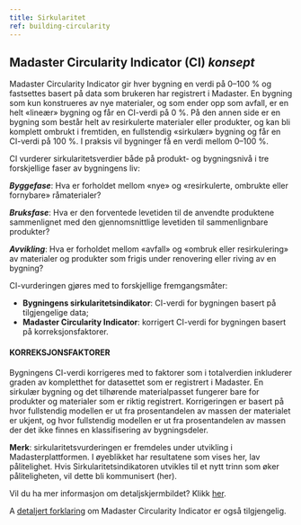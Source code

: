 ```yaml
---
title: Sirkularitet
ref: building-circularity
---
```


## Madaster Circularity Indicator (CI) _konsept_
Madaster Circularity Indicator gir hver bygning en verdi på 0–100 % og fastsettes basert på data som brukeren har registrert i Madaster. En bygning som kun konstrueres av nye materialer, og som ender opp som avfall, er en helt «lineær» bygning og får en CI-verdi på 0 %. På den annen side er en bygning som består helt av resirkulerte materialer eller produkter, og kan bli komplett ombrukt i fremtiden, en fullstendig «sirkulær» bygning og får en CI-verdi på 100 %. I praksis vil bygninger få en verdi mellom 0–100 %.

CI vurderer sirkularitetsverdier både på produkt- og bygningsnivå i tre forskjellige faser av bygningens liv:

__*Byggefase*__: Hva er forholdet mellom «nye» og «resirkulerte, ombrukte eller fornybare» råmaterialer?

__*Bruksfase*__: Hva er den forventede levetiden til de anvendte produktene sammenlignet med den gjennomsnittlige levetiden til sammenlignbare produkter?

__*Avvikling*__: Hva er forholdet mellom «avfall» og «ombruk eller resirkulering» av materialer og produkter som frigis under renovering eller riving av en bygning?

CI-vurderingen gjøres med to forskjellige fremgangsmåter:

- **Bygningens sirkularitetsindikator**: CI-verdi for bygningen basert på tilgjengelige data;
- **Madaster Circularity Indicator**: korrigert CI-verdi for bygningen basert på korreksjonsfaktorer.


#### KORREKSJONSFAKTORER
Bygningens CI-verdi korrigeres med to faktorer som i totalverdien inkluderer graden av kompletthet for datasettet som er registrert i Madaster. En sirkulær bygning og det tilhørende materialpasset fungerer bare for produkter og materialer som er riktig registrert. Korrigeringen er basert på hvor fullstendig modellen er ut fra prosentandelen av massen der materialet er ukjent, og hvor fullstendig modellen er ut fra prosentandelen av massen der det ikke finnes en klassifisering av bygningsdeler.

**Merk**: sirkularitetsvurderingen er fremdeles under utvikling i Madasterplattformen. I øyeblikket har resultatene som vises her, lav pålitelighet. Hvis Sirkularitetsindikatoren utvikles til et nytt trinn som øker påliteligheten, vil dette bli kommunisert (her).

Vil du ha mer informasjon om detaljskjermbildet? Klikk <a href="./building-circularity-detail">her</a>.

A <a href="/files/Madaster_Circularity_Indicator_explained_v1.1.pdf">detaljert forklaring</a> om Madaster Circularity Indicator er også tilgjengelig.
